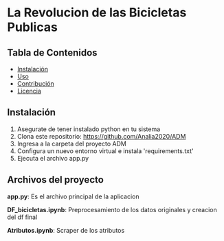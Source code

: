 # La Revolucion de las Bicicletas Publicas

## Tabla de Contenidos

- [Instalación](#instalación)
- [Uso](#uso)
- [Contribución](#contribución)
- [Licencia](#licencia)

## Instalación
1. Asegurate de tener instalado python en tu sistema 
2. Clona este repositorio: https://github.com/Analia2020/ADM
3. Ingresa a la carpeta del proyecto ADM
4. Configura un nuevo entorno virtual e instala 'requirements.txt'
5. Ejecuta el archivo app.py

## Archivos del proyecto

**app.py**: Es el archivo principal de la aplicacion

**DF_bicicletas.ipynb**: Preprocesamiento de los datos originales y creacion del df final

**Atributos.ipynb**: Scraper de los atributos 



